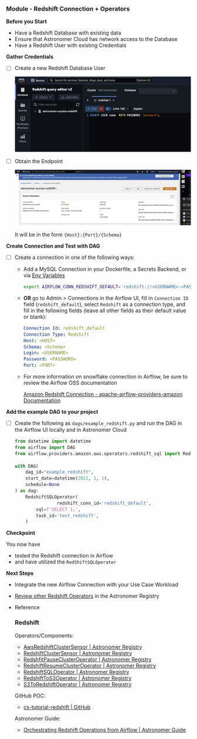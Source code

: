 
### Module - Redshift Connection + Operators

**Before you Start**

- Have a Redshift Database with existing data
- Ensure that Astronomer Cloud has network access to the Database
- Have a Redshift User with existing Credentials

**Gather Credentials**

- [ ]  Create a new Redshift Database User

    ![Screen Shot 2022-06-29 at 1.58.45 PM.png](../images/Screen_Shot_2022-06-29_at_1.58.45_PM.png)

- [ ]  Obtain the Endpoint

    ![Screen Shot 2022-06-29 at 2.03.29 PM.png](../images/Screen_Shot_2022-06-29_at_2.03.29_PM.png)

    It will be in the form `{Host}:{Port}/{Schema}`


**Create Connection and Test with DAG**

- [ ]  Create a connection in one of the following ways:
    - Add a MySQL Connection in your Dockerfile, a Secrets Backend, or via [Env Variables](https://docs.astronomer.io/astro/environment-variables)

        ```bash
        export AIRFLOW_CONN_REDSHIFT_DEFAULT='redshift://<USERNAME>:<PASSWORD>@<HOST>:<PORT>/<SCHEMA>
        ```

    - **OR** go to Admin > Connections in the Airflow UI, fill in `Connection ID` field (`redshift_default`), select `Redshift` as a connection type, and fill in the following fields (leave all other fields as their default value or blank):

        ```yaml
        Connection Id: redshift_default
        Connection Type: Redshift
        Host: <HOST>
        Schema: <Schema>
        Login: <USERNAME>
        Password: <PASSWORD>
        Port: <PORT>
        ```

    - For more information on snowflake connection in Airflow, be sure to review the Airflow OSS documentation

        [Amazon Redshift Connection - apache-airflow-providers-amazon Documentation](https://airflow.apache.org/docs/apache-airflow-providers-amazon/stable/connections/redshift.html)


**Add the example DAG to your project**

- [ ]  Create the following as `dags/example_redshift.py` and run the DAG in the Airflow UI locally and in Astronomer Cloud

    ```python
    from datetime import datetime
    from airflow import DAG
    from airflow.providers.amazon.aws.operators.redshift_sql import RedshiftSQLOperator

    with DAG(
        dag_id="example_redshift",
        start_date=datetime(2021, 1, 1),
        schedule=None
    ) as dag:
        RedshiftSQLOperator(
    				redshift_conn_id='redshift_default',
            sql=f'SELECT 1;',
            task_id='test_redshift',
        )
    ```


**Checkpoint**

You now have

- tested the Redshift connection in Airflow
- and have utilized the `RedShiftSQLOperator`

**Next Steps**

- Integrate the new Airflow Connection with your Use Case Workload
- [Review other Redshift Operators](https://registry.astronomer.io/modules/?query=RedShift&page=1) in the Astronomer Registry
- Reference


    ### Redshift

    Operators/Components:

    - [AwsRedshiftClusterSensor | Astronomer Registry](https://registry.astronomer.io/providers/amazon/modules/awsredshiftclustersensor)
    - [RedshiftClusterSensor | Astronomer Registry](https://registry.astronomer.io/providers/amazon/modules/redshiftclustersensor)
    - [RedshfitPauseClusterOperator | Astronomer Registry](https://registry.astronomer.io/providers/amazon/modules/redshiftpauseclusteroperator)
    - [RedshiftResumeClusterOperator | Astronomer Registry](https://registry.astronomer.io/providers/amazon/modules/redshiftresumeclusteroperator)
    - [RedshiftSQLOperator | Astronomer Registry](https://registry.astronomer.io/providers/amazon/modules/redshiftsqloperator)
    - [RedshiftToS3Operator | Astronomer Registry](https://registry.astronomer.io/providers/amazon/modules/redshifttos3operator)
    - [S3ToRedshiftOperator | Astronomer Registry](https://registry.astronomer.io/providers/amazon/modules/s3toredshiftoperator)

    GitHub POC:

    - [cs-tutorial-redshift | GitHub](https://github.com/astronomer/cs-tutorial-redshift)

    Astronomer Guide:

    - [Orchestrating Redshift Operations from Airflow | Astronomer Guide](https://www.astronomer.io/guides/airflow-redshift)
